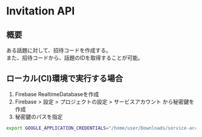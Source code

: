 # Invitation API

## 概要
ある話題に対して、招待コードを作成する。  
また、招待コードから、話題のIDを取得することが可能。  

## ローカル(CI)環境で実行する場合

1. Firebase RealtimeDatabaseを作成
2. Firebase > 設定 > プロジェクトの設定 > サービスアカウント から秘密鍵を作成
3. 秘密鍵のパスを指定

```bash
export GOOGLE_APPLICATION_CREDENTIALS="/home/user/Downloads/service-account-file.json"
```
